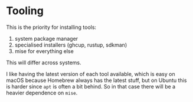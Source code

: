 # Tooling

This is the priority for installing tools:

1. system package manager
2. specialised installers (ghcup, rustup, sdkman)
3. mise for everything else

This will differ across systems.

I like having the latest version of each tool available, which is easy on macOS
because Homebrew always has the latest stuff, but on Ubuntu this is harder since
`apt` is often a bit behind. So in that case there will be a heavier dependence
on `mise`.
